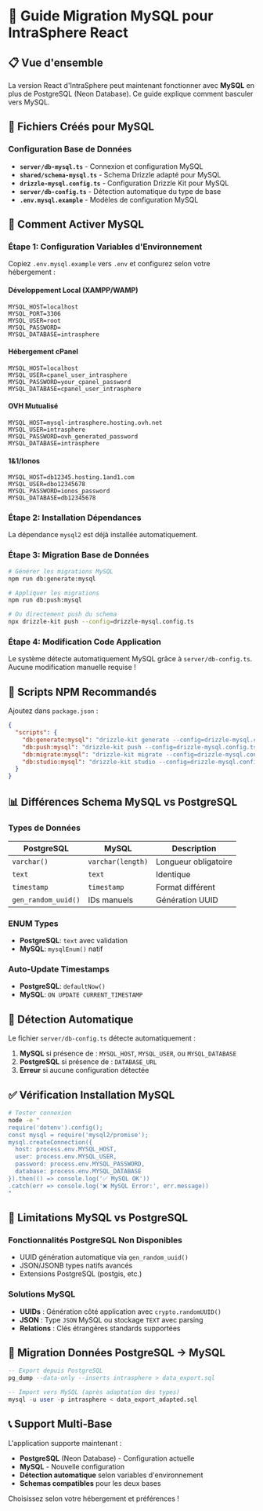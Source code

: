 # 🔄 Guide Migration MySQL pour IntraSphere React

## 📋 Vue d'ensemble

La version React d'IntraSphere peut maintenant fonctionner avec **MySQL** en plus de PostgreSQL (Neon Database). Ce guide explique comment basculer vers MySQL.

## 🎯 Fichiers Créés pour MySQL

### Configuration Base de Données
- **`server/db-mysql.ts`** - Connexion et configuration MySQL
- **`shared/schema-mysql.ts`** - Schema Drizzle adapté pour MySQL
- **`drizzle-mysql.config.ts`** - Configuration Drizzle Kit pour MySQL
- **`server/db-config.ts`** - Détection automatique du type de base
- **`.env.mysql.example`** - Modèles de configuration MySQL

## 🚀 Comment Activer MySQL

### Étape 1: Configuration Variables d'Environnement

Copiez `.env.mysql.example` vers `.env` et configurez selon votre hébergement :

#### **Développement Local (XAMPP/WAMP)**
```env
MYSQL_HOST=localhost
MYSQL_PORT=3306
MYSQL_USER=root
MYSQL_PASSWORD=
MYSQL_DATABASE=intrasphere
```

#### **Hébergement cPanel**
```env
MYSQL_HOST=localhost
MYSQL_USER=cpanel_user_intrasphere
MYSQL_PASSWORD=your_cpanel_password
MYSQL_DATABASE=cpanel_user_intrasphere
```

#### **OVH Mutualisé**
```env
MYSQL_HOST=mysql-intrasphere.hosting.ovh.net
MYSQL_USER=intrasphere
MYSQL_PASSWORD=ovh_generated_password
MYSQL_DATABASE=intrasphere
```

#### **1&1/Ionos**
```env
MYSQL_HOST=db12345.hosting.1and1.com
MYSQL_USER=dbo12345678
MYSQL_PASSWORD=ionos_password
MYSQL_DATABASE=db12345678
```

### Étape 2: Installation Dépendances

La dépendance `mysql2` est déjà installée automatiquement.

### Étape 3: Migration Base de Données

```bash
# Générer les migrations MySQL
npm run db:generate:mysql

# Appliquer les migrations
npm run db:push:mysql

# Ou directement push du schema
npx drizzle-kit push --config=drizzle-mysql.config.ts
```

### Étape 4: Modification Code Application

Le système détecte automatiquement MySQL grâce à `server/db-config.ts`. Aucune modification manuelle requise !

## 🔧 Scripts NPM Recommandés

Ajoutez dans `package.json` :

```json
{
  "scripts": {
    "db:generate:mysql": "drizzle-kit generate --config=drizzle-mysql.config.ts",
    "db:push:mysql": "drizzle-kit push --config=drizzle-mysql.config.ts",
    "db:migrate:mysql": "drizzle-kit migrate --config=drizzle-mysql.config.ts",
    "db:studio:mysql": "drizzle-kit studio --config=drizzle-mysql.config.ts"
  }
}
```

## 📊 Différences Schema MySQL vs PostgreSQL

### Types de Données
| PostgreSQL | MySQL | Description |
|------------|--------|-------------|
| `varchar()` | `varchar(length)` | Longueur obligatoire |
| `text` | `text` | Identique |
| `timestamp` | `timestamp` | Format différent |
| `gen_random_uuid()` | IDs manuels | Génération UUID |

### ENUM Types
- **PostgreSQL**: `text` avec validation
- **MySQL**: `mysqlEnum()` natif

### Auto-Update Timestamps
- **PostgreSQL**: `defaultNow()`
- **MySQL**: `ON UPDATE CURRENT_TIMESTAMP`

## 🔄 Détection Automatique

Le fichier `server/db-config.ts` détecte automatiquement :

1. **MySQL** si présence de : `MYSQL_HOST`, `MYSQL_USER`, ou `MYSQL_DATABASE`
2. **PostgreSQL** si présence de : `DATABASE_URL`
3. **Erreur** si aucune configuration détectée

## ✅ Vérification Installation MySQL

```bash
# Tester connexion
node -e "
require('dotenv').config();
const mysql = require('mysql2/promise');
mysql.createConnection({
  host: process.env.MYSQL_HOST,
  user: process.env.MYSQL_USER,
  password: process.env.MYSQL_PASSWORD,
  database: process.env.MYSQL_DATABASE
}).then(() => console.log('✅ MySQL OK'))
.catch(err => console.log('❌ MySQL Error:', err.message))
"
```

## 🚨 Limitations MySQL vs PostgreSQL

### Fonctionnalités PostgreSQL Non Disponibles
- UUID génération automatique via `gen_random_uuid()`
- JSON/JSONB types natifs avancés
- Extensions PostgreSQL (postgis, etc.)

### Solutions MySQL
- **UUIDs** : Génération côté application avec `crypto.randomUUID()`
- **JSON** : Type `JSON` MySQL ou stockage `TEXT` avec parsing
- **Relations** : Clés étrangères standards supportées

## 🔄 Migration Données PostgreSQL → MySQL

```sql
-- Export depuis PostgreSQL
pg_dump --data-only --inserts intrasphere > data_export.sql

-- Import vers MySQL (après adaptation des types)
mysql -u user -p intrasphere < data_export_adapted.sql
```

## 📞 Support Multi-Base

L'application supporte maintenant :
- **PostgreSQL** (Neon Database) - Configuration actuelle
- **MySQL** - Nouvelle configuration
- **Détection automatique** selon variables d'environnement
- **Schemas compatibles** pour les deux bases

Choisissez selon votre hébergement et préférences !